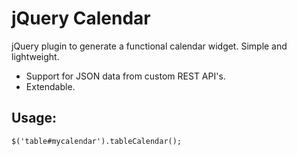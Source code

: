 # jQuery Calendar

jQuery plugin to generate a functional calendar widget. Simple and lightweight.

- Support for JSON data from custom REST API's.
- Extendable.


## Usage:

    $('table#mycalendar').tableCalendar();




